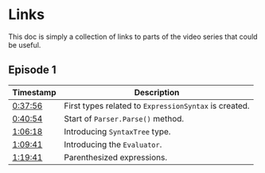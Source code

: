 # Links

This doc is simply a collection of links to parts of the video series that could be useful.

## Episode 1

| Timestamp | Description |
|-----------|-------------|
| [0:37:56](https://youtu.be/wgHIkdUQbp0?t=2276) | First types related to `ExpressionSyntax` is created. |
| [0:40:54](https://youtu.be/wgHIkdUQbp0?t=2454) | Start of `Parser.Parse()` method. |
| [1:06:18](https://youtu.be/wgHIkdUQbp0?t=3978) | Introducing `SyntaxTree` type. |
| [1:09:41](https://youtu.be/wgHIkdUQbp0?t=4181) | Introducing the `Evaluator`. |
| [1:19:41](https://youtu.be/wgHIkdUQbp0?t=4781) | Parenthesized expressions. |
